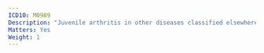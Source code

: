 ```yaml
---
ICD10: M0989
Description: "Juvenile arthritis in other diseases classified elsewhere: Site unspecified"
Matters: Yes
Weight: 1
---
```

